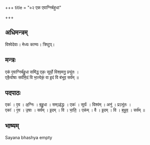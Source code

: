 +++
title = "०२ एक एवाग्निर्बहुधा"

+++
## अधिमन्त्रम्
विश्वेदेवाः। मेध्यः काण्वः। त्रिष्टुप्।

## मन्त्रः
एक॑ ए॒वाग्निर्ब॑हु॒धा समि॑द्ध॒ एकः॒ सूर्यो॒ विश्व॒मनु॒ प्रभू॑तः ।  
एकै॒वोषाः सर्व॑मि॒दं वि भा॒त्येकं॒ वा इ॒दं वि ब॑भूव॒ सर्व॑म् ॥

## पदपाठः
एकः॑ । ए॒व । अ॒ग्निः । ब॒हु॒धा । सम्ऽइ॑द्धः । एकः॑ । सूर्यः॑ । विश्व॑म् । अनु॑ । प्रऽभू॑तः ।  
एका॑ । ए॒व । उ॒षाः । सर्व॑म् । इ॒दम् । वि । भा॒ति॒ । एक॑म् । वै । इ॒दम् । वि । ब॒भू॒व॒ । सर्व॑म् ॥

## भाष्यम्
Sayana bhashya empty